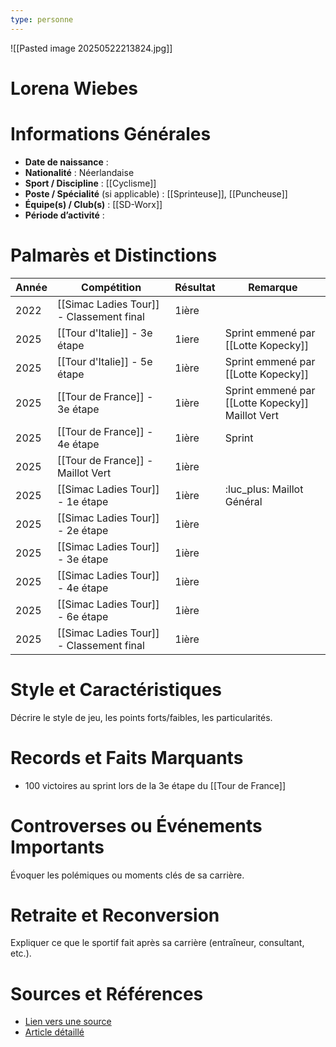 ```yaml
---
type: personne
---
```

![[Pasted image 20250522213824.jpg]]
# Lorena Wiebes

# Informations Générales
- **Date de naissance** :  
- **Nationalité** :  Néerlandaise
- **Sport / Discipline** :  [[Cyclisme]]
- **Poste / Spécialité** (si applicable) :  [[Sprinteuse]], [[Puncheuse]]
- **Équipe(s) / Club(s)** :  [[SD-Worx]]
- **Période d’activité** :  

# Palmarès et Distinctions
| Année | Compétition                              | Résultat | Remarque                                            |
| ----- | ---------------------------------------- | -------- | --------------------------------------------------- |
| 2022  | [[Simac Ladies Tour]] - Classement final | 1ière    |                                                     |
| 2025  | [[Tour d'Italie]] - 3e étape             | 1iere    | Sprint emmené par [[Lotte Kopecky]]                 |
| 2025  | [[Tour d'Italie]] - 5e étape             | 1ière    | Sprint emmené par [[Lotte Kopecky]]                 |
| 2025  | [[Tour de France]] - 3e étape            | 1ière    | Sprint emmené par [[Lotte Kopecky]]<br>Maillot Vert |
| 2025  | [[Tour de France]] - 4e étape            | 1ière    | Sprint                                              |
| 2025  | [[Tour de France]] - Maillot Vert        | 1ière    |                                                     |
| 2025  | [[Simac Ladies Tour]] - 1e étape         | 1ière    | :luc_plus: Maillot Général                          |
| 2025  | [[Simac Ladies Tour]] - 2e étape         | 1ière    |                                                     |
| 2025  | [[Simac Ladies Tour]] - 3e étape         | 1ière    |                                                     |
| 2025  | [[Simac Ladies Tour]] - 4e étape         | 1ière    |                                                     |
| 2025  | [[Simac Ladies Tour]] - 6e étape         | 1ière    |                                                     |
| 2025  | [[Simac Ladies Tour]] - Classement final | 1ière    |                                                     |

# Style et Caractéristiques
Décrire le style de jeu, les points forts/faibles, les particularités.

# Records et Faits Marquants
- 100 victoires au sprint lors de la 3e étape du [[Tour de France]]

# Controverses ou Événements Importants
Évoquer les polémiques ou moments clés de sa carrière.

# Retraite et Reconversion
Expliquer ce que le sportif fait après sa carrière (entraîneur, consultant, etc.).

# Sources et Références
- [Lien vers une source](#)
- [Article détaillé](#)
